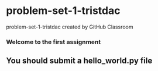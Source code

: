 # problem-set-1-tristdac
problem-set-1-tristdac created by GitHub Classroom
### Welcome to the first assignment 

<h2> You should submit a hello_world.py file</h2>
